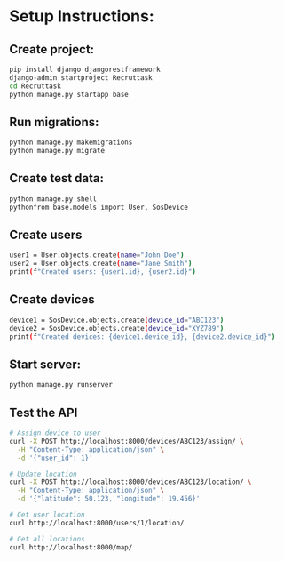 # Setup Instructions:

## Create project:
```bash
pip install django djangorestframework
django-admin startproject Recruttask
cd Recruttask
python manage.py startapp base
```
## Run migrations:
```bash
python manage.py makemigrations
python manage.py migrate
```
## Create test data:
```bash
python manage.py shell
pythonfrom base.models import User, SosDevice
```
## Create users
```bash
user1 = User.objects.create(name="John Doe")
user2 = User.objects.create(name="Jane Smith")
print(f"Created users: {user1.id}, {user2.id}")
```
## Create devices
```bash
device1 = SosDevice.objects.create(device_id="ABC123")
device2 = SosDevice.objects.create(device_id="XYZ789")
print(f"Created devices: {device1.device_id}, {device2.device_id}")
```
## Start server:
```bash
python manage.py runserver
```

## Test the API
```bash
# Assign device to user
curl -X POST http://localhost:8000/devices/ABC123/assign/ \
  -H "Content-Type: application/json" \
  -d '{"user_id": 1}'

# Update location
curl -X POST http://localhost:8000/devices/ABC123/location/ \
  -H "Content-Type: application/json" \
  -d '{"latitude": 50.123, "longitude": 19.456}'

# Get user location
curl http://localhost:8000/users/1/location/

# Get all locations
curl http://localhost:8000/map/
```

